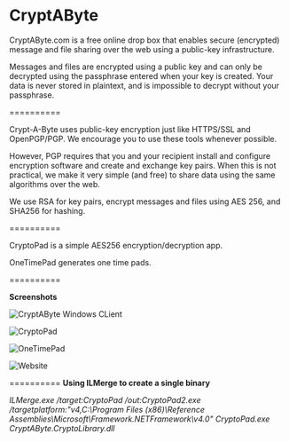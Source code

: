 **CryptAByte**
==========

CryptAByte.com is a free online drop box that enables secure (encrypted) message and file sharing over the web using a public-key infrastructure.

Messages and files are encrypted using a public key and can only be decrypted using the passphrase entered when your key is created. Your data is never stored in plaintext, and is impossible to decrypt without your passphrase.

==========

Crypt-A-Byte uses public-key encryption just like HTTPS/SSL and OpenPGP/PGP. We encourage you to use these tools whenever possible.

However, PGP requires that you and your recipient install and configure encryption software and create and exchange key pairs. When this is not practical, we make it very simple (and free) to share data using the same algorithms over the web.

We use RSA for key pairs, encrypt messages and files using AES 256, and SHA256 for hashing.

==========

CryptoPad is a simple AES256 encryption/decryption app.

OneTimePad generates one time pads.

==========

**Screenshots**

![CryptAByte Windows CLient](https://raw.github.com/DavidVeksler/CryptAByte/master/screenshots/WinClient.png)

![CryptoPad](https://raw.github.com/DavidVeksler/CryptAByte/master/screenshots/cryptopad.png)

![OneTimePad](https://raw.github.com/DavidVeksler/CryptAByte/master/screenshots/OneTimePad.png)

![Website](https://raw.github.com/DavidVeksler/CryptAByte/master/screenshots/Website.png)



==========
**Using ILMerge to create a single binary**

*ILMerge.exe /target:CryptoPad /out:CryptoPad2.exe /targetplatform:"v4,C:\Program Files (x86)\Reference Assemblies\Microsoft\Framework\.NETFramework\v4.0" CryptoPad.exe CryptAByte.CryptoLibrary.dll*
